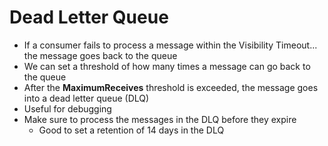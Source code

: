 # Dead Letter Queue

* If a consumer fails to process a message within the Visibility Timeout... the message goes back to the queue
* We can set a threshold of how many times a message can go back to the queue
* After the **MaximumReceives** threshold is exceeded, the message goes into a dead letter queue (DLQ)
* Useful for debugging
* Make sure to process the messages in the DLQ before they expire
  * Good to set a retention of 14 days in the DLQ
  